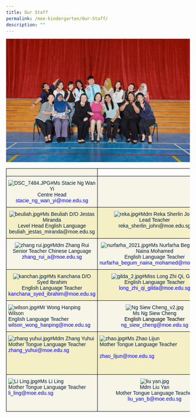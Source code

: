 ```yaml
---
title: Our Staff
permalink: /moe-kindergarten/Our-Staff/
description: ""
---
```

![](/images/MOE%20Kindergarten/Our%20Staff/S1.jpg)

<style type="text/css">
.tg  {border-collapse:collapse;border-spacing:0;}
.tg td{border-color:black;border-style:solid;border-width:1px;font-family:Arial, sans-serif;font-size:14px;
  overflow:hidden;padding:10px 5px;word-break:normal;}
.tg th{border-color:black;border-style:solid;border-width:1px;font-family:Arial, sans-serif;font-size:14px;
  font-weight:normal;overflow:hidden;padding:10px 5px;word-break:normal;}
.tg .tg-zsjr{background-color:#F6F5E8;color:#001C38;text-align:left;vertical-align:top}
.tg .tg-5r95{background-color:#F6F5E8;color:#001C38;text-align:center;vertical-align:top}
.tg .tg-0lax{text-align:left;vertical-align:top}
.tg .tg-b3av{background-color:#F5EFC5;color:#001C38;text-align:center;vertical-align:top}
.tg .tg-5so9{background-color:#F5EFC5;color:#001C38;text-align:left;vertical-align:top}
</style>
<table class="tg">
<thead>
  <tr>
    <th class="tg-5r95"></th>
    <th class="tg-0lax"></th>
    <th class="tg-0lax"></th>
  </tr>
</thead>
<tbody>
  <tr>
    <td class="tg-5r95"><img src="https://kranjipri-moe-edu-sg-admin.cwp.sg/qql/slot/u536/orgz/DSC_7484.JPG" alt="DSC_7484.JPG" width="165" height="246">#Ms Stacie Ng Wan Yi<br><span style="color:#001C38;background-color:#F6F5E8">Centre Head</span><br><span style="color:#00F">stacie_ng_wan_yi@moe.edu.sg</span><br></td>
    <td class="tg-5r95"></td>
    <td class="tg-0lax"></td>
  </tr>
  <tr>
    <td class="tg-b3av"><img src="https://kranjipri-moe-edu-sg-admin.cwp.sg/qql/slot/u536/MK%20Dept%20-%202019/MK%20staff/Year%202021/beuliah[1].jpg" alt="beuliah.jpg" width="158" height="224">#Ms Beuliah D/O Jestas Miranda<br><span style="color:#001C38;background-color:#F5EFC5">Level Head English Language</span><br>beuliah_jestas_miranda@moe.edu.sg</td>
    <td class="tg-b3av"><img src="https://kranjipri-moe-edu-sg-admin.cwp.sg/qql/slot/u536/MK%20Dept%20-%202019/MK%20staff/Year%202021/reka.jpg" alt="reka.jpg" width="158" height="224">#Mdm Reka Sherlin John<br><span style="color:#001C38;background-color:#F5EFC5">Lead Teacher</span><br>reka_sherlin_john@moe.edu.sg<br></td>
    <td class="tg-b3av"><img src="https://kranjipri-moe-edu-sg-admin.cwp.sg/qql/slot/u536/MK%20Dept%20-%202019/MK%20staff/Year%202021/sarinah_2.jpg" alt="sarinah_2.jpg" width="176" height="224">#Mdm Sarinah Binte Salleh<br><span style="color:#001C38;background-color:#F5EFC5">Senior Teacher English Language</span><br>sarinah_salleh@moe.edu.sg<br></td>
  </tr>
  <tr>
    <td class="tg-5r95"><img src="https://kranjipri-moe-edu-sg-admin.cwp.sg/qql/slot/u536/MK%20Dept%20-%202019/MK%20staff/Year%202021/zhang%20rui.jpg" alt="zhang rui.jpg" width="161">#Mdm Zhang Rui<br><span style="color:#001C38;background-color:#F6F5E8">Senior Teacher Chinese Language</span><br><span style="color:#00F">zhang_rui_a@moe.edu.sg</span><br></td>
    <td class="tg-5r95"><img src="https://kranjipri-moe-edu-sg-admin.cwp.sg/qql/slot/u536/MK%20Dept%20-%202019/MK%20staff/Year%202021/nurfarha_2021.jpg" alt="nurfarha_2021.jpg" width="157" height="220">#Ms Nurfarha Begum Binti Naina Mohamed<br><span style="color:#001C38;background-color:#F6F5E8">English Language Teacher</span><br><span style="color:#00F">nurfarha_begum_naina_mohamed@moe.edu.sg</span><br></td>
    <td class="tg-5r95"><img src="https://kranjipri-moe-edu-sg-admin.cwp.sg/qql/slot/u536/MK%20Dept%20-%202019/MK%20staff/Year%202021/norhazean.jpg" alt="norhazean.jpg" width="158" height="220">#Mdm Norhazean Binte Rayhan<br><span style="color:#001C38;background-color:#F6F5E8">English Language Teacher</span><br><span style="color:#00F">norhazean_rayhan@moe.edu.sg</span><br></td>
  </tr>
  <tr>
    <td class="tg-b3av"><img src="https://kranjipri-moe-edu-sg-admin.cwp.sg/qql/slot/u536/MK%20Dept%20-%202019/MK%20staff/Year%202021/kanchan.jpg" alt="kanchan.jpg" width="163">#Ms Kanchana D/O Syed Ibrahim<br><span style="color:#001C38;background-color:#F5EFC5">English Language Teacher</span><br><span style="color:#00F">kanchana_syed_ibrahim@moe.edu.sg</span><br></td>
    <td class="tg-b3av"><img src="https://kranjipri-moe-edu-sg-admin.cwp.sg/qql/slot/u536/MK%20Dept%20-%202019/MK%20staff/Year%202021/gilda_2.jpg" alt="gilda_2.jpg" width="166">#Miss Long Zhi Qi, Gilda<br><span style="color:#001C38;background-color:#F5EFC5">English Language Teacher</span><br><span style="color:#00F">long_zhi_qi_gilda@moe.edu.sg</span><br></td>
    <td class="tg-b3av"><img src="https://kranjipri-moe-edu-sg-admin.cwp.sg/qql/slot/u536/MK%20Dept%20-%202019/MK%20staff/Year%202021/amirul_2021.jpg" alt="amirul_2021.jpg" width="166" height="222">#Mr Muhammad Amirul Bin Zulkifle<br><span style="color:#001C38;background-color:#F5EFC5">English Language Teacher</span><br><span style="color:#00F">muhammad_amirul_zulkifle@moe.edu.sg</span><br></td>
  </tr>
  <tr>
    <td class="tg-zsjr"><img src="https://kranjipri-moe-edu-sg-admin.cwp.sg/qql/slot/u536/MK%20Dept%20-%202019/MK%20staff/Year%202021/wilson.jpg" alt="wilson.jpg" width="160" height="227">#Mr Wong Hanping Wilson<br>English Language Teacher<br><span style="color:#00F">wilson_wong_hanping@moe.edu.sg</span></td>
    <td class="tg-5r95"><img src="https://kranjipri-moe-edu-sg-admin.cwp.sg/qql/slot/u536/MK%20Dept%20-%202019/MK%20staff/Year%202021/Ng%20Siew%20Cheng_v2.jpg" alt="Ng Siew Cheng_v2.jpg" width="170" height="226"><br>Ms Ng Siew Cheng<br><span style="color:#000">English Language Teacher</span><br><span style="color:#00F">ng_siew_cheng@moe.edu.sg</span><br></td>
    <td class="tg-zsjr"><img src="https://kranjipri-moe-edu-sg-admin.cwp.sg/qql/slot/u536/MK%20Dept%20-%202019/MK%20staff/Year%202021/noni.jpg" alt="noni.jpg" width="171"><br><span style="color:#001C38">Mdm Noni Sulastri Binte Sapieh</span><br><span style="color:#000">Mother Tongue Language Teacher</span><br><span style="color:#00F">noni_sulastri_sapieh@moe.edu.sg</span></td>
  </tr>
  <tr>
    <td class="tg-5so9"><img src="https://kranjipri-moe-edu-sg-admin.cwp.sg/qql/slot/u536/MK%20Dept%20-%202019/MK%20staff/Year%202021/zhang%20yuhui.jpg" alt="zhang yuhui.jpg" width="160">#Mdm Zhang Yuhui<br>Mother Tongue Language Teacher<br><span style="color:#00F">zhang_yuhui@moe.edu.sg</span></td>
    <td class="tg-5so9"><img src="https://kranjipri-moe-edu-sg-admin.cwp.sg/qql/slot/u536/MK%20Dept%20-%202019/MK%20staff/Year%202021/zhao.jpg" alt="zhao.jpg" width="168" height="213">#Ms Zhao Lijun<br><span style="color:#001C38">Mother Tongue Language Teacher</span><br><br><span style="color:#00F">zhao_lijun@moe.edu.sg</span><br></td>
    <td class="tg-b3av"><img src="https://kranjipri-moe-edu-sg-admin.cwp.sg/qql/slot/u536/MK%20Dept%20-%202019/MK%20staff/Year%202021/tan%20you%20yi_2021[1].jpg" alt="tan you yi_2021.jpg" width="147">#Ms Tan You Yi<br><span style="color:#001C38">Mother Tongue Language Teacher</span><br><br><span style="color:#00F">tan_you_yi@moe.edu.sg</span><br><br><br></td>
  </tr>
  <tr>
    <td class="tg-zsjr"><img src="https://kranjipri-moe-edu-sg-admin.cwp.sg/qql/slot/u536/MK%20Dept%20-%202019/MK%20staff/Year%202021/Li%20Ling.jpg" alt="Li Ling.jpg" width="167">#Ms Li Ling<br>Mother Tongue Language Teacher<br><span style="color:#00F">li_ling@moe.edu.sg</span></td>
    <td class="tg-5r95"><img src="https://kranjipri-moe-edu-sg-admin.cwp.sg/qql/slot/u536/MK%20Dept%20-%202019/MK%20staff/Year%202021/liu%20yan.jpg" alt="liu yan.jpg" width="154" height="223"><br>Mdm Liu Yan<br><span style="color:#001C38">Mother Tongue Language Teacher</span><br><span style="color:#00F">liu_yan_b@moe.edu.sg</span><br><br></td>
    <td class="tg-5r95"></td>
  </tr>
</tbody>
</table>